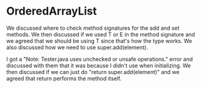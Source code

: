 # OrderedArrayList

We discussed where to check method signatures for the add and set methods. We then discussed if we  used T or E in the method signature and we agreed that we should be using T since that's how the type works. We also discussed how we need to use super.add(element).

 I got a "Note: Tester.java uses unchecked or unsafe operations." error and discussed with them that it was because I didn't use <String> when initializing. We then discussed if we can just do "return super.add(element)" and we agreed that return performs the method itself. 
